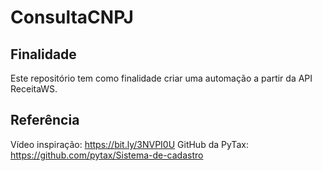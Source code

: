 # ConsultaCNPJ

## Finalidade
Este repositório tem como finalidade criar uma automação a partir da API ReceitaWS.

## Referência
Vídeo inspiração: https://bit.ly/3NVPI0U
GitHub da PyTax: https://github.com/pytax/Sistema-de-cadastro
